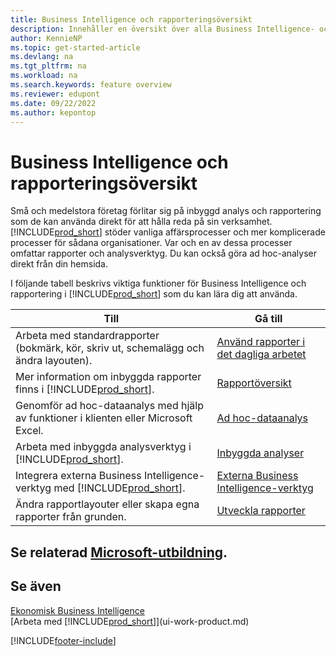 ```yaml
---
title: Business Intelligence och rapporteringsöversikt
description: Innehåller en översikt över alla Business Intelligence- och rapporteringsfunktioner som stöds i Business Central.
author: KennieNP
ms.topic: get-started-article
ms.devlang: na
ms.tgt_pltfrm: na
ms.workload: na
ms.search.keywords: feature overview
ms.reviewer: edupont
ms.date: 09/22/2022
ms.author: kepontop
---
```

# Business Intelligence och rapporteringsöversikt

Små och medelstora företag förlitar sig på inbyggd analys och rapportering som de kan använda direkt för att hålla reda på sin verksamhet. [!INCLUDE[prod_short](includes/prod_short.md)] stöder vanliga affärsprocesser och mer komplicerade processer för sådana organisationer. Var och en av dessa processer omfattar rapporter och analysverktyg. Du kan också göra ad hoc-analyser direkt från din hemsida.  

I följande tabell beskrivs viktiga funktioner för Business Intelligence och rapportering i [!INCLUDE[prod_short](includes/prod_short.md)] som du kan lära dig att använda.

| Till | Gå till |
| --- | --- |
| Arbeta med standardrapporter (bokmärk, kör, skriv ut, schemalägg och ändra layouten). | [Använd rapporter i det dagliga arbetet](reports-use-reports.md) |
| Mer information om inbyggda rapporter finns i [!INCLUDE[prod_short](includes/prod_short.md)]. |[Rapportöversikt](reports-available-reports.md)|
| Genomför ad hoc-dataanalys med hjälp av funktioner i klienten eller Microsoft Excel. | [Ad hoc-dataanalys](reports-adhoc-analysis.md) |
| Arbeta med inbyggda analysverktyg i [!INCLUDE[prod_short](includes/prod_short.md)].| [Inbyggda analyser](reports-built-in-analytics.md) |
| Integrera externa Business Intelligence-verktyg med [!INCLUDE[prod_short](includes/prod_short.md)].| [Externa Business Intelligence-verktyg](reports-external-analysis.md) |
|Ändra rapportlayouter eller skapa egna rapporter från grunden. |[Utveckla rapporter](reports-develop-reports.md)|

## Se relaterad [Microsoft-utbildning](/training/paths/setup-reporting-dynamics-365-business-central/).

## Se även

[Ekonomisk Business Intelligence](bi.md)  
[Arbeta med [!INCLUDE[prod_short](includes/prod_short.md)]](ui-work-product.md)  

[!INCLUDE[footer-include](includes/footer-banner.md)]

